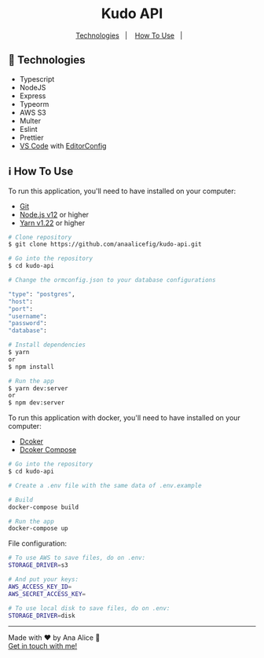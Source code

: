 <h1 align="center">
    Kudo API
</h1>

<p align="center">
  <a href="#rocket-technologies">Technologies</a>&nbsp;&nbsp;&nbsp;|&nbsp;&nbsp;&nbsp;
  <a href="#information_source-how-to-use">How To Use</a>&nbsp;&nbsp;&nbsp;|&nbsp;&nbsp;&nbsp;
</p>

## :rocket: Technologies

-  Typescript
-  NodeJS
-  Express
-  Typeorm
-  AWS S3
-  Multer
-  Eslint
- Prettier
-  [VS Code][vc] with [EditorConfig][vceditconfig]

## :information_source: How To Use

To run this application, you'll need to have installed on your computer:
  - [Git](https://git-scm.com)
  - [Node.js v12][nodejs] or higher
  - [Yarn v1.22][yarn] or higher

```bash
# Clone repository
$ git clone https://github.com/anaalicefig/kudo-api.git

# Go into the repository
$ cd kudo-api

# Change the ormconfig.json to your database configurations

"type": "postgres",
"host":
"port":
"username":
"password":
"database":

# Install dependencies
$ yarn
or
$ npm install

# Run the app
$ yarn dev:server
or
$ npm dev:server
```

To run this application with docker, you'll need to have installed on your computer:
 - [Dcoker](https://www.docker.com/)
 - [Dcoker Compose](https://docs.docker.com/compose/)
 ```bash
 # Go into the repository
$ cd kudo-api

# Create a .env file with the same data of .env.example

# Build
docker-compose build

# Run the app
docker-compose up
 ```

File configuration:
```bash
# To use AWS to save files, do on .env:
STORAGE_DRIVER=s3

# And put your keys:
AWS_ACCESS_KEY_ID=
AWS_SECRET_ACCESS_KEY=

# To use local disk to save files, do on .env:
STORAGE_DRIVER=disk
```
---

Made with ♥ by Ana Alice :wave:
<br>
[Get in touch with me!](https://www.linkedin.com/in/ana-alice-figueiredo/)

[nodejs]: https://nodejs.org/
[yarn]: https://yarnpkg.com/
[vc]: https://code.visualstudio.com/
[vceditconfig]: https://marketplace.visualstudio.com/items?itemName=EditorConfig.EditorConfig
